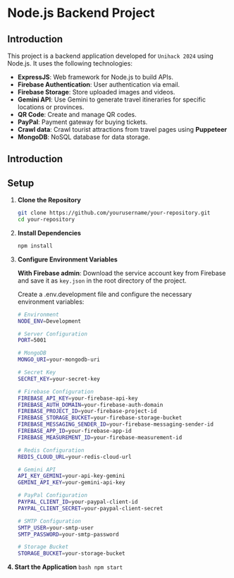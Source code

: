 # Node.js Backend Project

## Introduction

This project is a backend application developed for `Unihack 2024` using Node.js. It uses the following technologies:

- **ExpressJS**: Web framework for Node.js to build APIs.
- **Firebase Authentication**: User authentication via email.
- **Firebase Storage**: Store uploaded images and videos.
- **Gemini API**: Use Gemini to generate travel itineraries for specific locations or provinces.
- **QR Code**: Create and manage QR codes.
- **PayPal**: Payment gateway for buying tickets.
- **Crawl data**: Crawl tourist attractions from travel pages using **Puppeteer**
- **MongoDB**: NoSQL database for data storage.

## Introduction

## Setup

1. **Clone the Repository**

   ```bash
   git clone https://github.com/yourusername/your-repository.git
   cd your-repository

2. **Install Dependencies**
    ```bash
    npm install
    ```
3. **Configure Environment Variables**

    **With Firebase admin**:
    Download the service account key from Firebase and save it as `key.json` in the root directory of the project.

    Create a .env.development file and configure the necessary environment variables:
    ```bash
    # Environment
    NODE_ENV=Development

    # Server Configuration
    PORT=5001

    # MongoDB
    MONGO_URI=your-mongodb-uri

    # Secret Key 
    SECRET_KEY=your-secret-key

    # Firebase Configuration
    FIREBASE_API_KEY=your-firebase-api-key
    FIREBASE_AUTH_DOMAIN=your-firebase-auth-domain
    FIREBASE_PROJECT_ID=your-firebase-project-id
    FIREBASE_STORAGE_BUCKET=your-firebase-storage-bucket
    FIREBASE_MESSAGING_SENDER_ID=your-firebase-messaging-sender-id
    FIREBASE_APP_ID=your-firebase-app-id
    FIREBASE_MEASUREMENT_ID=your-firebase-measurement-id

    # Redis Configuration
    REDIS_CLOUD_URL=your-redis-cloud-url

    # Gemini API
    API_KEY_GEMINI=your-api-key-gemini
    GEMINI_API_KEY=your-gemini-api-key

    # PayPal Configuration
    PAYPAL_CLIENT_ID=your-paypal-client-id
    PAYPAL_CLIENT_SECRET=your-paypal-client-secret

    # SMTP Configuration
    SMTP_USER=your-smtp-user
    SMTP_PASSWORD=your-smtp-password

    # Storage Bucket
    STORAGE_BUCKET=your-storage-bucket

    ```

**4. Start the Application**
    ```bash
    npm start
    ```
